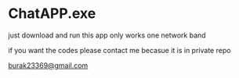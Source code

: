 # ChatAPP.exe

just download and run this app only works one network band

if you want the codes please contact me becasue it is in private repo


burak23369@gmail.com
